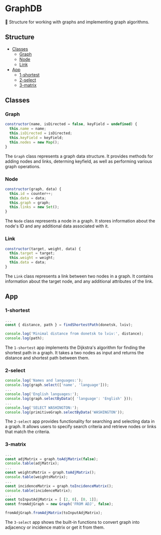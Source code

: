 # GraphDB

🔗 Structure for working with graphs and implementing graph algorithms.

## Structure

- [Classes](#classes)
  - [Graph](#graph)
  - [Node](#node)
  - [Link](#link)
- [App](#app)
  - [1-shortest](#1-shortest)
  - [2-select](#2-select)
  - [3-matrix](#3-matrix)

## Classes

### Graph

``` js
constructor(name, isDirected = false, keyField = undefined) {
  this.name = name;
  this.isDirected = isDirected;
  this.keyField = keyField;
  this.nodes = new Map();
}
```

The `Graph` class represents a graph data structure. It provides methods for adding nodes and links, determing keyfield, as well as performing various graph operations.

### Node

``` js
constructor(graph, data) {
  this.id = counter++;
  this.data = data;
  this.graph = graph;
  this.links = new Set();
}
```

The `Node` class represents a node in a graph. It stores information about the node's ID and any additional data associated with it.

### Link

``` js
constructor(target, weight, data) {
  this.target = target;
  this.weight = weight;
  this.data = data;
}
```

The `Link` class represents a link between two nodes in a graph. It contains information about the target node, and any additional attributes of the link.

## App

### 1-shortest

``` js
...
const { distance, path } = findShortestPath(donetsk, lviv);

console.log('Minimal distance from donetsk to lviv:', distance);
console.log(path);
```

The `1-shortest` app implements the Dijkstra's algorithm for finding the shortest path in a graph. It takes a two nodes as input and returns the distance and shortest path between them.

### 2-select

``` js
console.log('Names and languages:');
console.log(graph.select(['name', 'language']));
...
console.log('English languages:');
console.log(graph.selectByData({ 'language': 'English' }));
...
console.log('SELECT WASHINGTON:');
console.log(primitiveGraph.selectByData('WASHINGTON'));
```

The `2-select` app provides functionality for searching and selecting data in a graph. It allows users to specify search criteria and retrieve nodes or links that match the criteria.

### 3-matrix

``` js
...
const adjMatrix = graph.toAdjMatrix(false);
console.table(adjMatrix);
...
const weightsMatrix = graph.toAdjMatrix();
console.table(weightsMatrix);
...
const incidenceMatrix = graph.toIncidenceMatrix();
console.table(incidenceMatrix);
...
const toInputAdjMatrix = [ [2, 0], [0, 1]];
const fromAdjGraph = new Graph('FROM ADJ', false);

fromAdjGraph.fromAdjMatrix(toInputAdjMatrix);
```

The `3-select` app shows the built-in functions to convert graph into adjacency or incidence matrix or get it from them.

